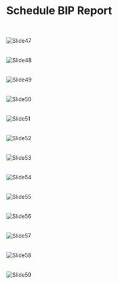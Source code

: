 # Schedule BIP Report

<br><br>
![Slide47](https://github.com/user-attachments/assets/fdc36119-85a9-4e39-a102-2585610be019)
<br><br><br>
![Slide48](https://github.com/user-attachments/assets/8cca7e1a-70de-4003-8063-cb26ef336d79)
<br><br><br>
![Slide49](https://github.com/user-attachments/assets/cc9497f0-35f1-4eea-948c-fddc13f6033d)
<br><br><br>
![Slide50](https://github.com/user-attachments/assets/2ed6fa31-9459-4697-9ad4-a89865089dab)
<br><br><br>
![Slide51](https://github.com/user-attachments/assets/38d331fc-2834-4069-a0c5-65696b709327)
<br><br><br>
![Slide52](https://github.com/user-attachments/assets/c225915c-2118-43b1-ac27-96be686d195c)
<br><br><br>
![Slide53](https://github.com/user-attachments/assets/71288e94-8198-4af4-abd5-05deb393d406)
<br><br><br>
![Slide54](https://github.com/user-attachments/assets/adf4108e-d3c3-4873-b315-a1ee2ce71e69)
<br><br><br>
![Slide55](https://github.com/user-attachments/assets/1f1438f3-cf4d-4b65-aad9-5846138c8dd1)
<br><br><br>
![Slide56](https://github.com/user-attachments/assets/8053738d-2d80-4127-8df0-cbcad220c096)
<br><br><br>
![Slide57](https://github.com/user-attachments/assets/91e0e5cb-0a26-42d9-8a24-447451215366)
<br><br><br>
![Slide58](https://github.com/user-attachments/assets/11db5c3a-a813-44cc-ac2f-b7d6d9d22c80)
<br><br><br>
![Slide59](https://github.com/user-attachments/assets/2d8fc40a-8b3a-444f-bcff-901e488fbf54)
<br><br><br>
